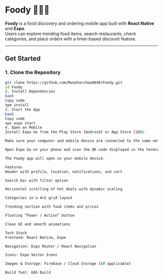 # Foody 🍔🍰🎂

**Foody** is a food discovery and ordering mobile app built with **React Native** and **Expo**.  
Users can explore trending food items, search restaurants, check categories, and place orders with a timer-based discount feature.

---

## Get Started

### 1. Clone the Repository

```bash
git clone https://github.com/Manoharchow9848/Foody.git
cd Foody
2. Install Dependencies
bash
Copy code
npm install
3. Start the App
bash
Copy code
npx expo start
4. Open on Mobile
Install Expo Go from the Play Store (Android) or App Store (iOS).

Make sure your computer and mobile device are connected to the same network.

Open Expo Go on your phone and scan the QR code displayed in the terminal or browser.

The Foody app will open on your mobile device.

Features
Header with profile, location, notifications, and cart

Search bar with filter option

Horizontal scrolling of hot deals with dynamic scaling

Categories in a 4×2 grid layout

Trending section with food items and prices

Floating “Power / Action” button

Clean UI and smooth animations

Tech Stack
Frontend: React Native, Expo

Navigation: Expo Router / React Navigation

Icons: Expo Vector Icons

Images & Storage: Firebase / Cloud Storage (if applicable)

Build Tool: EAS Build
